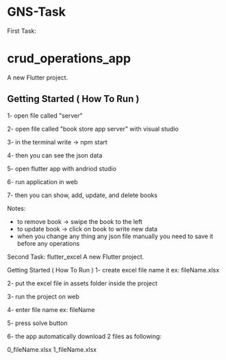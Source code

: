 # GNS-Task

First Task:
# crud_operations_app

A new Flutter project.

## Getting Started ( How To Run )

1- open file called "server"

2- open file called "book store app server" with visual studio 

3- in the terminal write -> npm start

4- then you can see the json data 

5- open flutter app with andriod studio

6- run application in web

7- then you can show, add, update, and delete books 

Notes:
 * to remove book -> swipe the book to the left
 * to update book -> click on book to write new data
 * when you change any thing any json file manually you need to save it before any operations


Second Task:
flutter_excel
A new Flutter project.

Getting Started ( How To Run )
1- create excel file name it ex: fileName.xlsx

2- put the excel file in assets folder inside the project

3- run the project on web

4- enter file name ex: fileName

5- press solve button

6- the app automatically download 2 files as following:

0_fileName.xlsx
1_fileName.xlsx
